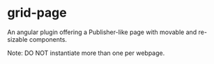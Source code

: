 # grid-page
An angular plugin offering a Publisher-like page with movable and re-sizable components.

Note: DO NOT instantiate more than one per webpage. 
